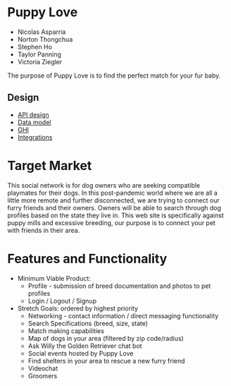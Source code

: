 # Puppy Love

- Nicolas Asparria
- Norton Thongchua
- Stephen Ho
- Taylor Panning
- Victoria Ziegler

The purpose of Puppy Love is to find the perfect match for your fur baby.

## Design

- [API design](docs/apis.md)
- [Data model](docs/data-model.md)
- [GHI](docs/ghi.md)
- [Integrations](docs/integrations.md)

# Target Market

This social network is for dog owners who are seeking compatible playmates for their dogs. In this post-pandemic world where we are all a little more remote and further disconnected, we are trying to connect our furry friends and their owners. Owners will be able to search through dog profiles based on the state they live in. This web site is specifically against puppy mills and excessive breeding, our purpose is to connect your pet with friends in their area.

# Features and Functionality

- Minimum Viable Product:
  - Profile - submission of breed documentation and photos to pet profiles
  - Login / Logout / Signup
- Stretch Goals: ordered by highest priority
  - Networking - contact information / direct messaging functionality
  - Search Specifications (breed, size, state)
  - Match making capabilities
  - Map of dogs in your area (filtered by zip code/radius)
  - Ask Willy the Golden Retriever chat bot
  - Social events hosted by Puppy Love
  - Find shelters in your area to rescue a new furry friend
  - Videochat
  - Groomers
